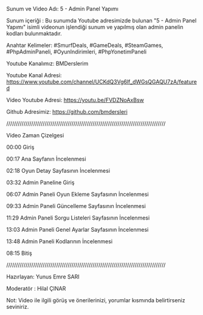Sunum ve Video Adı: 5 - Admin Panel Yapımı


Sunum içeriği : Bu sunumda Youtube adresimizde bulunan "5 - Admin Panel Yapımı" isimli videonun işlendiği sunum ve yapılmış olan admin panelin kodları bulunmaktadır. 


Anahtar Kelimeler: #SmurfDeals, #GameDeals, #SteamGames, #PhpAdminPaneli, #OyunIndirimleri, #PhpYonetimPaneli




Youtube Kanalımız: BMDerslerim

Youtube Kanal Adresi: https://www.youtube.com/channel/UCKdQ3Vg6lf_dWGsQGAQU7zA/featured

Video Youtube Adresi: https://youtu.be/FVDZNoAxBsw

Github Adresimiz: https://github.com/bmdersleri





///////////////////////////////////////////////////////////////////////////////////

Video Zaman Çizelgesi

00:00 Giriş

00:17 Ana Sayfanın İncelenmesi

02:18 Oyun Detay Sayfasının İncelenmesi

03:32 Admin Paneline Giriş

06:07 Admin Paneli Oyun Ekleme Sayfasının İncelenmesi

09:33 Admin Paneli Güncelleme Sayfasının İncelenmesi

11:29 Admin Paneli Sorgu Listeleri Sayfasının İncelenmesi

13:03 Admin Paneli Genel Ayarlar Sayfasının İncelenmesi

13:48 Admin Paneli Kodlarının İncelenmesi

08:15 Bitiş

///////////////////////////////////////////////////////////////////////////////////






Hazırlayan: Yunus Emre SARI

Moderatör : Hilal ÇINAR


Not: Video ile ilgili görüş ve önerilerinizi, yorumlar kısmında belirtirseniz seviniriz.